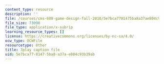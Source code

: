 ```yaml
---
content_type: resource
description: ''
file: /courses/cms-608-game-design-fall-2010/5e7bca7781475ba8a37ae804c93b39ab_68554.vtt
file_size: 73090
file_type: application/x-subrip
learning_resource_types: []
license: https://creativecommons.org/licenses/by-nc-sa/4.0/
ocw_type: OCWFile
resourcetype: Other
title: 3play caption file
uid: 5e7bca77-8147-5ba8-a37a-e804c93b39ab
---
```

